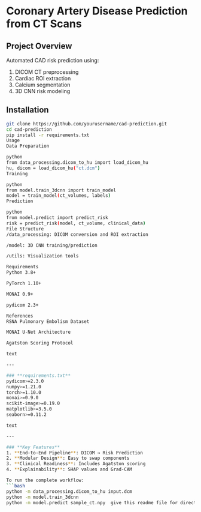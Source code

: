 
# Coronary Artery Disease Prediction from CT Scans


## Project Overview
Automated CAD risk prediction using:
1. DICOM CT preprocessing
2. Cardiac ROI extraction
3. Calcium segmentation
4. 3D CNN risk modeling

## Installation
```bash
git clone https://github.com/yourusername/cad-prediction.git
cd cad-prediction
pip install -r requirements.txt
Usage
Data Preparation

python
from data_processing.dicom_to_hu import load_dicom_hu
hu, dicom = load_dicom_hu("ct.dcm")
Training

python
from model.train_3dcnn import train_model
model = train_model(ct_volumes, labels)
Prediction

python
from model.predict import predict_risk
risk = predict_risk(model, ct_volume, clinical_data)
File Structure
/data_processing: DICOM conversion and ROI extraction

/model: 3D CNN training/prediction

/utils: Visualization tools

Requirements
Python 3.8+

PyTorch 1.10+

MONAI 0.9+

pydicom 2.3+

References
RSNA Pulmonary Embolism Dataset

MONAI U-Net Architecture

Agatston Scoring Protocol

text

---

### **requirements.txt**
pydicom>=2.3.0
numpy>=1.21.0
torch>=1.10.0
monai>=0.9.0
scikit-image>=0.19.0
matplotlib>=3.5.0
seaborn>=0.11.2

text

---

### **Key Features**
1. **End-to-End Pipeline**: DICOM → Risk Prediction
2. **Modular Design**: Easy to swap components
3. **Clinical Readiness**: Includes Agatston scoring
4. **Explainability**: SHAP values and Grad-CAM

To run the complete workflow:
```bash
python -m data_processing.dicom_to_hu input.dcm
python -m model.train_3dcnn
python -m model.predict sample_ct.npy  give this readme file for direct copy paste to github
